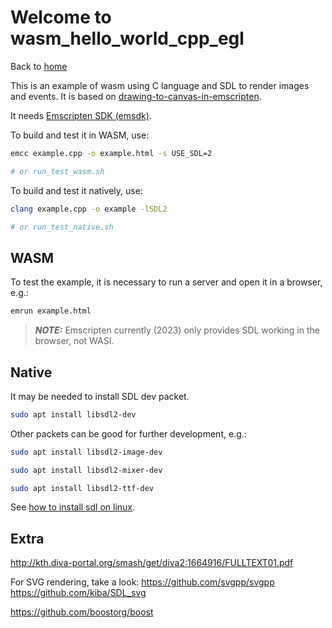 # Welcome to wasm_hello_world_cpp_egl

Back to [home](../readme.md)

This is an example of wasm using C language and SDL to render images and events. It is based on [drawing-to-canvas-in-emscripten](https://web.dev/drawing-to-canvas-in-emscripten/).


It needs [Emscripten SDK (emsdk)](../readme.md#Installing-the-C-Emscripten-SDK).

To build and test it in WASM, use:
```bash
emcc example.cpp -o example.html -s USE_SDL=2

# or run_test_wasm.sh
```

To build and test it natively, use:

```bash
clang example.cpp -o example -lSDL2

# or run_test_native.sh
```

## WASM

To test the example, it is necessary to run a server and open it in a browser, e.g.:

```bash
emrun example.html
```

> **_NOTE:_**  Emscripten currently (2023) only provides SDL working in the browser, not WASI.

## Native

It may be needed to install SDL dev packet.

```bash
sudo apt install libsdl2-dev
```

Other packets can be good for further development, e.g.:

```bash
sudo apt install libsdl2-image-dev

sudo apt install libsdl2-mixer-dev

sudo apt install libsdl2-ttf-dev
```



See [how to install sdl on linux](https://learncgames.com/tutorials/how-to-install-sdl-on-linux/).

## Extra

http://kth.diva-portal.org/smash/get/diva2:1664916/FULLTEXT01.pdf


For SVG rendering, take a look:
https://github.com/svgpp/svgpp
https://github.com/kiba/SDL_svg

https://github.com/boostorg/boost

